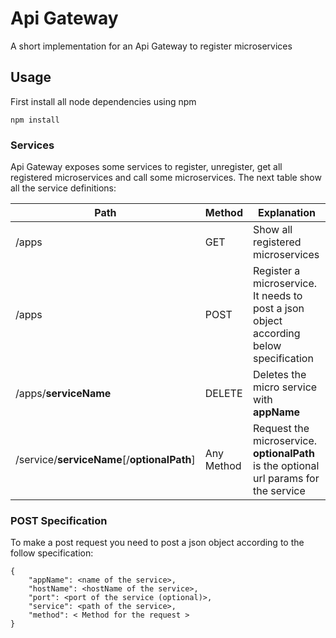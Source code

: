 # Api Gateway

A short implementation for an Api Gateway to register microservices

## Usage

First install all node dependencies using npm

```
npm install
```

### Services

Api Gateway exposes some services to register, unregister, get all registered microservices and call some microservices.
The next table show all the service definitions:

| Path  | Method | Explanation |
| ------------- | ------------- | ---------- |
| /apps | GET  | Show all registered microservices |
| /apps | POST | Register a microservice. It needs to post a json object according below specification |
| /apps/**serviceName**  | DELETE | Deletes the micro service with **appName** |
| /service/**serviceName**\[/**optionalPath**\] | Any Method | Request the microservice. **optionalPath** is the optional url params for the service |

### POST Specification

To make a post request you need to post a json object according to the follow specification:

```
{
    "appName": <name of the service>,
    "hostName": <hostName of the service>,
    "port": <port of the service (optional)>,
    "service": <path of the service>,
    "method": < Method for the request >
}
```
